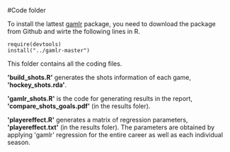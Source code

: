 #Code folder


To install the lattest [gamlr](https://github.com/mataddy/gamlr) package, you need to download the package from Github and wirte the following lines in R. 

	require(devtools)
	install("../gamlr-master")

This folder contains all the coding files. 

**'build_shots.R'** generates the shots information of each game, **'hockey_shots.rda'**. 

**'gamlr_shots.R'** is the code for generating results in the report, **'compare_shots_goals.pdf'** (in the results foler). 

**'playereffect.R'** generates a matrix of regression parameters, **'playereffect.txt'** (in the results foler). The parameters are obtained by applying 'gamlr' regression for the entire career as well as each individual season.


	
	
